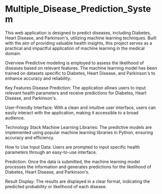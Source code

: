 # Multiple_Disease_Prediction_System

This web application is designed to predict diseases, including Diabetes, Heart Disease, and Parkinson's, utilizing machine learning techniques. Built with the aim of providing valuable health insights, this project serves as a practical and impactful application of machine learning in the medical domain.

Overview
Predictive modeling is employed to assess the likelihood of diseases based on relevant features. The machine learning model has been trained on datasets specific to Diabetes, Heart Disease, and Parkinson's to enhance accuracy and reliability.

Key Features
Disease Prediction: The application allows users to input relevant health parameters and receive predictions for Diabetes, Heart Disease, and Parkinson's.

User-Friendly Interface: With a clean and intuitive user interface, users can easily interact with the application, making it accessible to a broad audience.

Technology Stack
Machine Learning Libraries: The predictive models are implemented using popular machine learning libraries in Python, ensuring accuracy and efficiency.

How to Use
Input Data: Users are prompted to input specific health parameters through an easy-to-use interface.

Prediction: Once the data is submitted, the machine learning model processes the information and generates predictions for the likelihood of Diabetes, Heart Disease, and Parkinson's.

Result Display: The results are displayed in a clear format, indicating the predicted probability or likelihood of each disease.
